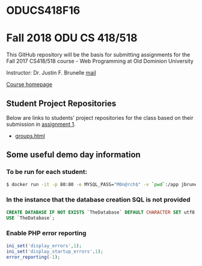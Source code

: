 # ODUCS418F16

Fall 2018 ODU CS 418/518
========
This GitHub repository will be the basis for submitting assignments for the Fall 2017 CS418/518 course - 
Web Programming at Old Dominion University

Instructor: Dr. Justin F. Brunelle [mail](mailto:jfbrunel@odu.edu)

<a href='http://www.cs.odu.edu/~jbrunelle/cs518/'>Course homepage</a>

## Student Project Repositories 
Below are links to students' project repositories for the class based on their submission in 
<a href="http://www.cs.odu.edu/~jbrunelle/cs518/assignments/assignment1.html">assignment 1</a>. 

* [groups.html](http://www.cs.odu.edu/~jbrunelle/cs518/groups.html) 



## Some useful demo day information

### To be run for each student:

```sh
$ docker run -it -p 80:80 -e MYSQL_PASS="M0n@rch$" -v `pwd`:/app jbrunelle/lamptest
```

### In the instance that the database creation SQL is not provided
 
```sql
CREATE DATABASE IF NOT EXISTS `TheDatabase` DEFAULT CHARACTER SET utf8 COLLATE utf8_general_ci;
USE `TheDatabase`;
```


### Enable PHP error reporting

```php
ini_set('display_errors',1);
ini_set('display_startup_errors',1);
error_reporting(-1);
```
